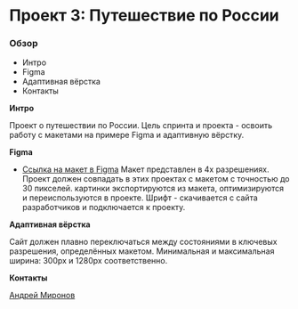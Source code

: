 # Проект 3: Путешествие по России

### Обзор
* Интро
* Figma
* Адаптивная вёрстка
* Контакты

**Интро**

Проект о путешествии по России.
Цель спринта и проекта - освоить работу с макетами на примере Figma и адаптивную вёрстку.

**Figma**

* [Ссылка на макет в Figma](https://www.figma.com/file/OyRWEjU6wBwRe1hapzQoLx/Sprint-3%3A-Russia-%2F-desktop-%2B-mobile?node-id=28503%3A0)
Макет представлен в 4х разрешениях. Проект должен совпадать в этих проектах с макетом с точностью до 30 пикселей.
картинки экспортируются из макета, оптимизируются и переиспользуются в проекте.
Шрифт - скачивается с сайта разработчиков и подключается к проекту.

**Адаптивная вёрстка**

Сайт должен плавно переключаться между состояниями в ключевых разрешения, определённых макетом. Минимальная
и максимальная ширина: 300px и 1280px соответственно.


**Контакты**

[Андрей Миронов](https://t.me/Iron_Miron)